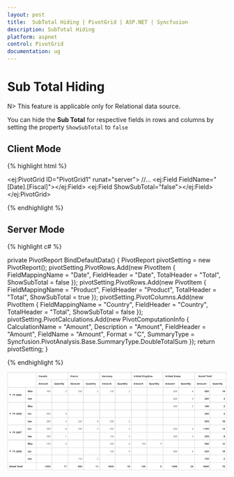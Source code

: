 ```yaml
---
layout: post
title:  SubTotal Hiding | PivotGrid | ASP.NET | Syncfusion 
description: SubTotal Hiding
platform: aspnet
control: PivotGrid
documentation: ug
---
```


# Sub Total Hiding

N> This feature is applicable only for Relational data source.

You can hide the **Sub Total** for respective fields in rows and columns by setting the property `ShowSubTotal` to `false`

## Client Mode

{% highlight html %}

<ej:PivotGrid ID="PivotGrid1" runat="server">
    <DataSource Catalog="Adventure Works DW 2008 SE" Cube="Adventure Works" Data="http://bi.syncfusion.com/olap/msmdpump.dll">
        //...
        <Columns>
            <ej:Field FieldName="[Date].[Fiscal]"></ej:Field>
            <ej:Field ShowSubTotal="false"></ej:Field>
        </Columns>
    </DataSource>
</ej:PivotGrid>

{% endhighlight %}


## Server Mode

{% highlight c# %}

private PivotReport BindDefaultData()
{
    PivotReport pivotSetting = new PivotReport();
    pivotSetting.PivotRows.Add(new PivotItem { FieldMappingName = "Date", FieldHeader = "Date", TotalHeader = "Total", ShowSubTotal = false });
    pivotSetting.PivotRows.Add(new PivotItem { FieldMappingName = "Product", FieldHeader = "Product", TotalHeader = "Total", ShowSubTotal = true });
    pivotSetting.PivotColumns.Add(new PivotItem { FieldMappingName = "Country", FieldHeader = "Country", TotalHeader = "Total", ShowSubTotal = false });
    pivotSetting.PivotCalculations.Add(new PivotComputationInfo { CalculationName = "Amount", Description = "Amount", FieldHeader = "Amount", FieldName = "Amount", Format = "C", SummaryType = Syncfusion.PivotAnalysis.Base.SummaryType.DoubleTotalSum });
    return pivotSetting;
}

{% endhighlight %}

![](SubTotal-Hiding_images/SubTotal.png)

